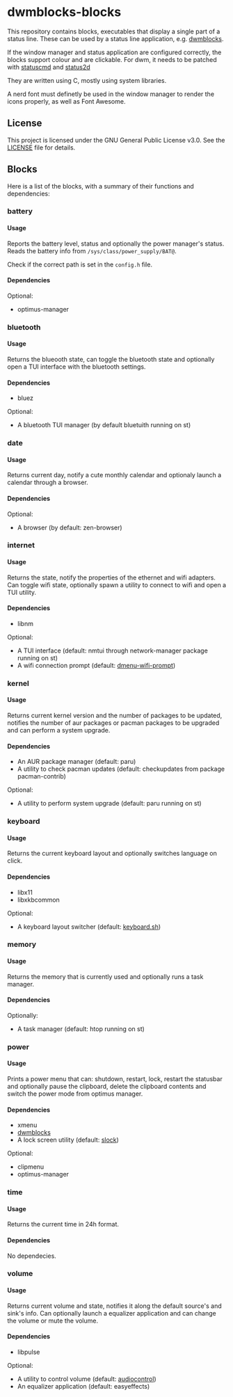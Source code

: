 # dwmblocks-blocks

This repository contains blocks, executables that display a single part of a status line. These can be used by a status line application, e.g. [dwmblocks](https://github.com/dimgerasimou/dwmasyncblocks).

If the window manager and status application are configured correctly, the blocks support colour and are clickable. For dwm, it needs to be patched with [statuscmd](https://dwm.suckless.org/patches/statuscmd/) and [status2d](https://dwm.suckless.org/patches/status2d/)

They are written using C, mostly using system libraries.

A nerd font must definetly be used in the window manager to render the icons properly, as well as Font Awesome.

## License

This project is licensed under the GNU General Public License v3.0. See the [LICENSE](./LICENSE) file for details.

## Blocks

Here is a list of the blocks, with a summary of their functions and dependencies:

### battery

#### Usage

Reports the battery level, status and optionally the power manager's status. Reads the battery info from `/sys/class/power_supply/BAT@`. 

Check if the correct path is set in the `config.h` file.

#### Dependencies

Optional:
 - optimus-manager

### bluetooth

#### Usage

Returns the blueooth state, can toggle the bluetooth state and optionally open a TUI interface with the bluetooth settings.

#### Dependencies

- bluez

Optional:
- A bluetooth TUI manager (by default bluetuith running on st)

### date

#### Usage

Returns current day, notify a cute monthly calendar and optionaly launch a calendar through
a browser.

#### Dependencies

Optional:
- A browser (by default: zen-browser)

### internet

#### Usage

Returns the state, notify the properties of the ethernet and wifi adapters. Can toggle wifi state, optionally spawn a utility to connect to wifi and open a TUI utility.

#### Dependencies

- libnm

Optional:
- A TUI interface (default: nmtui through network-manager package running on st)
- A wifi connection prompt (default: [dmenu-wifi-prompt](https://github.com/dimgerasimou/binaries))

### kernel

#### Usage

Returns current kernel version and the number of packages to be updated, notifies the number of aur packages or pacman packages to be upgraded and can perform a system upgrade.

#### Dependencies

- An AUR package manager (default: paru)
- A utility to check pacman updates (default: checkupdates from package pacman-contrib)

Optional:
- A utility to perform system upgrade (default: paru running on st)

### keyboard

#### Usage

Returns the current keyboard layout and optionally switches language on click.

#### Dependencies

- libx11
- libxkbcommon

Optional:
- A keyboard layout switcher (default: [keyboard.sh](https://github.com/dimgerasimou/binaries))

### memory

#### Usage

Returns the memory that is currently used and optionally runs a task manager.

#### Dependencies

Optionally:
- A task manager (default: htop running on st)

### power

#### Usage

Prints a power menu that can: shutdown, restart, lock, restart the statusbar and optionally
pause the clipboard, delete the clipboard contents and switch the power mode from optimus manager.

#### Dependencies

- xmenu
- [dwmblocks](https://github.com/dimgerasimou/dwmasyncblocks)
- A lock screen utility (default: [slock](https://github.com/dimgerasimou/slock))

Optional:
- clipmenu
- optimus-manager

### time

#### Usage

Returns the current time in 24h format.

#### Dependencies

No dependecies.

### volume

#### Usage

Returns current volume and state, notifies it along the default source's and sink's info. Can optionally launch a equalizer application and can change the volume or mute the volume.

#### Dependencies

- libpulse

Optional:
- A utility to control volume (default: [audiocontrol](https://github.com/dimgerasimou/binaries))
- An equalizer application (default: easyeffects)
